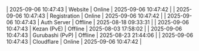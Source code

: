 | 2025-09-06 10:47:43 | Website | Online | 2025-09-06 10:47:42 |
| 2025-09-06 10:47:43 | Registration | Online | 2025-09-06 10:47:42 |
| 2025-09-06 10:47:43 | Auth Server | Offline | 2025-08-18 09:33:31 |
| 2025-09-06 10:47:43 | Kezan (PvE) | Offline | 2025-08-03 17:58:02 |
| 2025-09-06 10:47:43 | Gurubashi (PvP) | Offline | 2025-08-23 21:44:06 |
| 2025-09-06 10:47:43 | Cloudflare | Online | 2025-09-06 10:47:42 |
